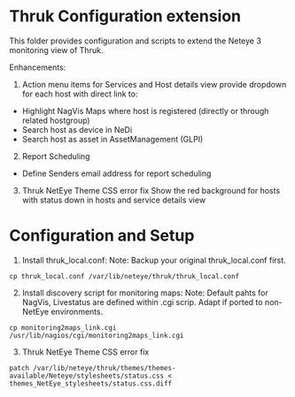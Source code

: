 
# Thruk Configuration extension 

This folder provides configuration and scripts to extend the Neteye 3 monitoring view of Thruk.

Enhancements:
1. Action menu items for Services and Host details view
   provide dropdown for each host with direct link to:
  * Highlight NagVis Maps where host is registered (directly or through related hostgroup) 
  * Search host as device in NeDi
  * Search host as asset in AssetManagement (GLPI)
2. Report Scheduling
  * Define Senders email address for report scheduling
3. Thruk NetEye Theme CSS error fix
   Show the red background for hosts with status down in hosts and service details view

# Configuration and Setup

1. Install thruk_local.conf:
Note: Backup your original thruk_local.conf first.
```
cp thruk_local.conf /var/lib/neteye/thruk/thruk_local.conf
```

2. Install discovery script for monitoring maps:
Note: Default pahts for NagVis, Livestatus are defined within .cgi scrip. Adapt if ported to non-NetEye environments.
```
cp monitoring2maps_link.cgi /usr/lib/nagios/cgi/monitoring2maps_link.cgi
```

3. Thruk NetEye Theme CSS error fix
```
patch /var/lib/neteye/thruk/themes/themes-available/Neteye/stylesheets/status.css < themes_NetEye_stylesheets/status.css.diff
```

